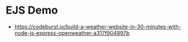 # EJS Demo

* https://codeburst.io/build-a-weather-website-in-30-minutes-with-node-js-express-openweather-a317f904897b